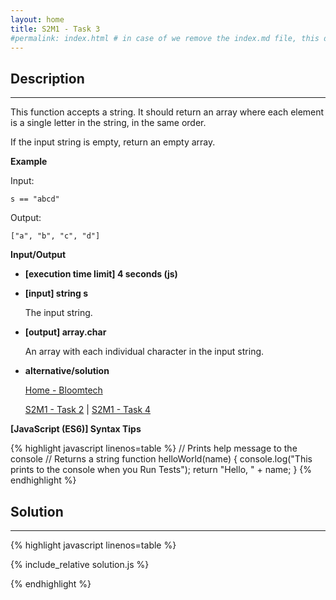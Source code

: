 ```yaml
---
layout: home
title: S2M1 - Task 3
#permalink: index.html # in case of we remove the index.md file, this doc will be the index page
---
```


<div class="row">
<div class="columnStmt" markdown="1">

## Description
------
This function accepts a string. It should return an array where each element is a single letter in the string, in the same order.

If the input string is empty, return an empty array.

**Example**

Input:
```
s == "abcd"
```
Output:
```
["a", "b", "c", "d"]
```
**Input/Output**

* **[execution time limit] 4 seconds (js)**

* **[input] string s**

    The input string.

* **[output] array.char**

    An array with each individual character in the input string.

* **alternative/solution**    

    [Home - Bloomtech](../../code-signal-arcade-bloomtech/README.html) 
    
    [S2M1 - Task 2](../S2M1_Task_2/README.html) | [S2M1 - Task 4](../S2M1_Task_4/README.html)

**[JavaScript (ES6)] Syntax Tips**

{% highlight javascript linenos=table %}
// Prints help message to the console
// Returns a string
function helloWorld(name) {
    console.log("This prints to the console when you Run Tests");
    return "Hello, " + name;
}
{% endhighlight %}

</div>
<div class="columnSol" markdown="1">

## Solution
------

{% highlight javascript linenos=table %}

{% include_relative solution.js %}

{% endhighlight %}

</div>
</div>